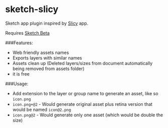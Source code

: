 sketch-slicy
============

Sketch app plugin inspired by [Slicy](http://macrabbit.com/slicy/) app.

Requires [Sketch Beta](http://bohemiancoding.com/sketch/beta/)

###Features:
* Web friendly assets names
* Exports layers with similar names
* Assets clean up (Deleted layers/sizes from document automatically being removed from assets folder)
* it is free

###Usage:
* Add extension to the layer or group name to generate an asset, like so `icon.png`
* `icon.png+@2` - Would generate original asset plus retina version that would be named `icon@2.png`
* `icon.png@2` - Would generate only one asset (which would be double the size)